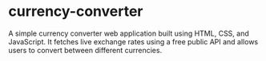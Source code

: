 # currency-converter
A simple currency converter web application built using HTML, CSS, and JavaScript. It fetches live exchange rates using a free public API and allows users to convert between different currencies.
